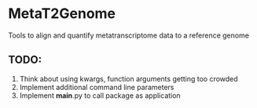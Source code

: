 # MetaT2Genome
Tools to align and quantify metatranscriptome data to a reference genome

## TODO:
1. Think about using kwargs, function arguments getting too crowded
2. Implement additional command line parameters
3. Implement __main__.py to call package as application